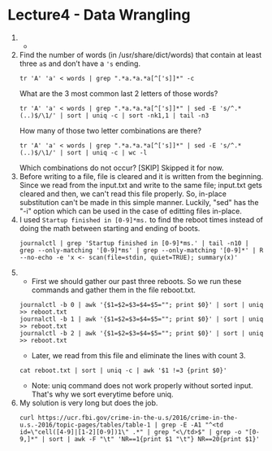 # Lecture4 - Data Wrangling
1. -
2. Find the number of words (in /usr/share/dict/words) that contain at least three `a`s and don’t have a `'s` ending. 
	 ```
   tr 'A' 'a' < words | grep ".*a.*a.*a[^['s]]*" -c
   ``` 
   What are the 3 most common last 2 letters of those words?
   ```
   tr 'A' 'a' < words | grep ".*a.*a.*a[^['s]]*" | sed -E 's/^.*(..)$/\1/' | sort | uniq -c | sort -nk1,1 | tail -n3
   ```
   How many of those two letter combinations are there?
   ```
   tr 'A' 'a' < words | grep ".*a.*a.*a[^['s]]*" | sed -E 's/^.*(..)$/\1/' | sort | uniq -c | wc -l
   ```
   Which combinations do not occur?
   [SKIP] Skipped it for now.
3. Before writing to a file, file is cleared and it is written from the beginning. 
   Since we read from the input.txt and write to the same file; input.txt gets cleared and then, we can't read this file properly.
   So, in-place substitution can't be made in this simple manner.
   Luckily, "sed" has the "-i" option which can be used in the case of editting files in-place.
4. I used `Startup finished in [0-9]*ms.` to find the reboot times instead of doing the math between starting and ending of boots.
   ```
   journalctl | grep 'Startup finished in [0-9]*ms.' | tail -n10 | grep --only-matching '[0-9]*ms' | grep --only-matching '[0-9]*' | R --no-echo -e 'x <- scan(file=stdin, quiet=TRUE); summary(x)'
   ```
5. - First we should gather our past three reboots. So we run these commands and gather them in the file reboot.txt.
   ```
   journalctl -b 0 | awk '{$1=$2=$3=$4=$5=""; print $0}' | sort | uniq >> reboot.txt
   journalctl -b 1 | awk '{$1=$2=$3=$4=$5=""; print $0}' | sort | uniq >> reboot.txt
   journalctl -b 2 | awk '{$1=$2=$3=$4=$5=""; print $0}' | sort | uniq >> reboot.txt
   ```
   - Later, we read from this file and eliminate the lines with count 3.
   ```
   cat reboot.txt | sort | uniq -c | awk '$1 !=3 {print $0}'
   ```
   - Note: uniq command does not work properly without sorted input. That's why we sort everytime before uniq.
6. My solution is very long but does the job.
   ```
   curl https://ucr.fbi.gov/crime-in-the-u.s/2016/crime-in-the-u.s.-2016/topic-pages/tables/table-1 | grep -E -A1 "^<td id=\"cell([4-9]|[1-2][0-9])1\" .*" | grep "<\/td>$" | grep -o "[0-9,]*" | sort | awk -F "\t" 'NR==1{print $1 "\t"} NR==20{print $1}'
   ```
